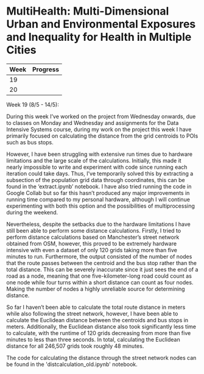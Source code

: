 # MultiHealth: Multi-Dimensional Urban and Environmental Exposures and Inequality for Health in Multiple Cities

| Week | Progress |
|----------|----------|
| 19  | |
| 20  | |


Week 19 (8/5 - 14/5):

During this week I’ve worked on the project from Wednesday onwards, due to classes on Monday and Wednesday and assignments for the Data Intensive Systems course, during my work on the project this week I have primarily focused on calculating the distance from the grid centroids to POIs such as bus stops.

However, I have been struggling with extensive run times due to hardware limitations and the large scale of the calculations. Initially, this made it nearly impossible to write and experiment with code since running each iteration could take days. Thus, I've temporarily solved this by extracting a subsection of the population grid data through coordinates, this can be found in the ‘extract.ipynb’ notebook. I have also tried running the code in Google Collab but so far this hasn’t produced any major improvements in running time compared to my personal hardware, although I will continue experimenting with both this option and the possibilities of multiprocessing during the weekend.

Nevertheless, despite the setbacks due to the hardware limitations I have still been able to perform some distance calculations. Firstly, I tried to perform distance calculations based on Manchester’s street network obtained from OSM, however, this proved to be extremely hardware intensive with even a dataset of only 120 grids taking more than five minutes to run. Furthermore, the output consisted of the number of nodes that the route passes between the centroid and the bus stop rather than the total distance. This can be severely inaccurate since it just sees the end of a road as a node, meaning that one five-kilometer-long road could count as one node while four turns within a short distance can count as four nodes. Making the number of nodes a highly unreliable source for determining distance.

So far I haven’t been able to calculate the total route distance in meters while also following the street network, however, I have been able to calculate the Euclidean distance between the centroids and bus stops in meters. Additionally, the Euclidean distance also took significantly less time to calculate, with the runtime of 120 grids decreasing from more than five minutes to less than three seconds. In total, calculating the Euclidean distance for all 246,507 grids took roughly 48 minutes.

The code for calculating the distance through the street network nodes can be found in the 'distcalculation_old.ipynb' notebook.

